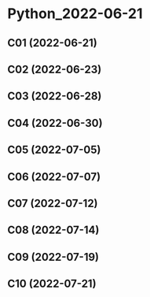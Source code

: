 # Python_2022-06-21

## C01 (2022-06-21)
## C02 (2022-06-23)
## C03 (2022-06-28)
## C04 (2022-06-30)
## C05 (2022-07-05)
## C06 (2022-07-07) 
## C07 (2022-07-12)
## C08 (2022-07-14)
## C09 (2022-07-19)
## C10 (2022-07-21)